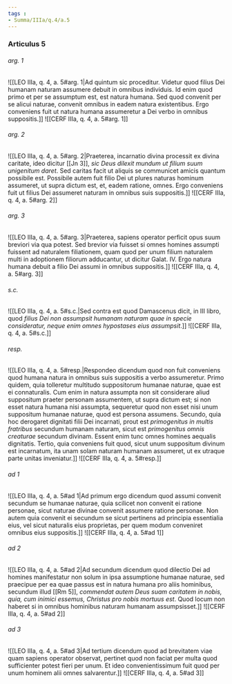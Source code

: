 ```yaml
---
tags : 
- Summa/IIIa/q.4/a.5
---
```


### Articulus 5

###### arg. 1
![[LEO IIIa, q. 4, a. 5#arg. 1|Ad quintum sic proceditur. Videtur quod filius Dei humanam naturam assumere debuit in omnibus individuis. Id enim quod primo et per se assumptum est, est natura humana. Sed quod convenit per se alicui naturae, convenit omnibus in eadem natura existentibus. Ergo conveniens fuit ut natura humana assumeretur a Dei verbo in omnibus suppositis.]]
![[CERF IIIa, q. 4, a. 5#arg. 1]]

###### arg. 2
![[LEO IIIa, q. 4, a. 5#arg. 2|Praeterea, incarnatio divina processit ex divina caritate, ideo dicitur [[Jn 3]], *sic Deus dilexit mundum ut filium suum unigenitum daret*. Sed caritas facit ut aliquis se communicet amicis quantum possibile est. Possibile autem fuit filio Dei ut plures naturas hominum assumeret, ut supra dictum est, et, eadem ratione, omnes. Ergo conveniens fuit ut filius Dei assumeret naturam in omnibus suis suppositis.]]
![[CERF IIIa, q. 4, a. 5#arg. 2]]

###### arg. 3
![[LEO IIIa, q. 4, a. 5#arg. 3|Praeterea, sapiens operator perficit opus suum breviori via qua potest. Sed brevior via fuisset si omnes homines assumpti fuissent ad naturalem filiationem, quam quod per unum filium naturalem multi in adoptionem filiorum adducantur, ut dicitur Galat. IV. Ergo natura humana debuit a filio Dei assumi in omnibus suppositis.]]
![[CERF IIIa, q. 4, a. 5#arg. 3]]

###### s.c.
![[LEO IIIa, q. 4, a. 5#s.c.|Sed contra est quod Damascenus dicit, in III libro, quod *filius Dei non assumpsit humanam naturam quae in specie consideratur, neque enim omnes hypostases eius assumpsit*.]]
![[CERF IIIa, q. 4, a. 5#s.c.]]

###### resp.
![[LEO IIIa, q. 4, a. 5#resp.|Respondeo dicendum quod non fuit conveniens quod humana natura in omnibus suis suppositis a verbo assumeretur. Primo quidem, quia tolleretur multitudo suppositorum humanae naturae, quae est ei connaturalis. Cum enim in natura assumpta non sit considerare aliud suppositum praeter personam assumentem, ut supra dictum est; si non esset natura humana nisi assumpta, sequeretur quod non esset nisi unum suppositum humanae naturae, quod est persona assumens. Secundo, quia hoc derogaret dignitati filii Dei incarnati, prout est *primogenitus in multis fratribus* secundum humanam naturam, sicut est *primogenitus omnis creaturae* secundum divinam. Essent enim tunc omnes homines aequalis dignitatis. Tertio, quia conveniens fuit quod, sicut unum suppositum divinum est incarnatum, ita unam solam naturam humanam assumeret, ut ex utraque parte unitas inveniatur.]]
![[CERF IIIa, q. 4, a. 5#resp.]]

###### ad 1
![[LEO IIIa, q. 4, a. 5#ad 1|Ad primum ergo dicendum quod assumi convenit secundum se humanae naturae, quia scilicet non convenit ei ratione personae, sicut naturae divinae convenit assumere ratione personae. Non autem quia convenit ei secundum se sicut pertinens ad principia essentialia eius, vel sicut naturalis eius proprietas, per quem modum conveniret omnibus eius suppositis.]]
![[CERF IIIa, q. 4, a. 5#ad 1]]

###### ad 2
![[LEO IIIa, q. 4, a. 5#ad 2|Ad secundum dicendum quod dilectio Dei ad homines manifestatur non solum in ipsa assumptione humanae naturae, sed praecipue per ea quae passus est in natura humana pro aliis hominibus, secundum illud [[Rm 5]], *commendat autem Deus suam caritatem in nobis, quia, cum inimici essemus, Christus pro nobis mortuus est*. Quod locum non haberet si in omnibus hominibus naturam humanam assumpsisset.]]
![[CERF IIIa, q. 4, a. 5#ad 2]]

###### ad 3
![[LEO IIIa, q. 4, a. 5#ad 3|Ad tertium dicendum quod ad brevitatem viae quam sapiens operator observat, pertinet quod non faciat per multa quod sufficienter potest fieri per unum. Et ideo convenientissimum fuit quod per unum hominem alii omnes salvarentur.]]
![[CERF IIIa, q. 4, a. 5#ad 3]]

